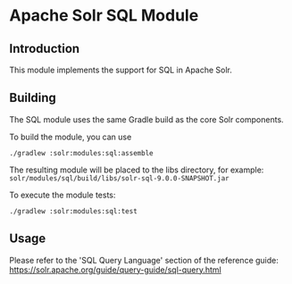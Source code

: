 <!--
  Licensed to the Apache Software Foundation (ASF) under one or more
  contributor license agreements.  See the NOTICE file distributed with
  this work for additional information regarding copyright ownership.
  The ASF licenses this file to You under the Apache License, Version 2.0
  (the "License"); you may not use this file except in compliance with
  the License.  You may obtain a copy of the License at

      http://www.apache.org/licenses/LICENSE-2.0

  Unless required by applicable law or agreed to in writing, software
  distributed under the License is distributed on an "AS IS" BASIS,
  WITHOUT WARRANTIES OR CONDITIONS OF ANY KIND, either express or implied.
  See the License for the specific language governing permissions and
  limitations under the License.
-->

Apache Solr SQL Module
===============================

Introduction
------------
This module implements the support for SQL in Apache Solr.

Building
--------
The SQL module uses the same Gradle build as the core Solr components.

To build the module, you can use

```
./gradlew :solr:modules:sql:assemble
```

The resulting module will be placed to the libs directory, for example:
`solr/modules/sql/build/libs/solr-sql-9.0.0-SNAPSHOT.jar`

To execute the module tests:

```
./gradlew :solr:modules:sql:test
```

Usage
-----
Please refer to the 'SQL Query Language' section of the reference guide: https://solr.apache.org/guide/query-guide/sql-query.html
